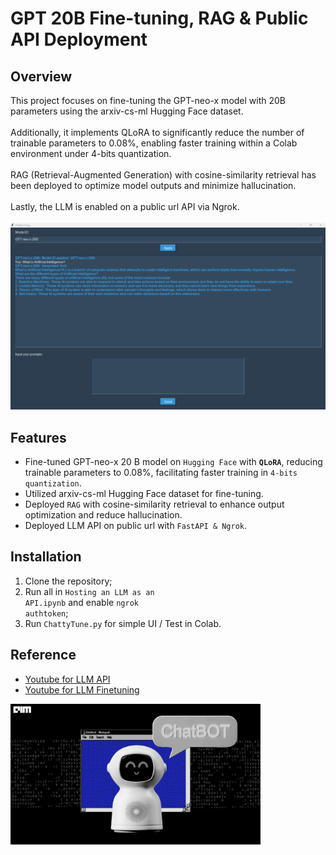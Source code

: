 # GPT 20B Fine-tuning, RAG & Public API Deployment

## Overview
This project focuses on fine-tuning the GPT-neo-x model with 20B parameters using the arxiv-cs-ml Hugging Face dataset. <br><br>
Additionally, it implements QLoRA to significantly reduce the number of trainable parameters to 0.08%, enabling faster training within a Colab environment under 4-bits quantization. <br><br>
RAG (Retrieval-Augmented Generation) with cosine-similarity retrieval has been deployed to optimize model outputs and minimize hallucination. <br><br>
Lastly,  the LLM is enabled on a public url API via Ngrok.<br>
<br>
[![Watch the video](https://github.com/PsyDak-Meng/ChattyTune-Personalized-LLM-API/blob/master/ChattyTune-Personalized-LLM-API/chattytune.png)](https://youtu.be/crZ-whDV4eI)

## Features
- Fine-tuned GPT-neo-x 20 B model on <code style="color : name_color">Hugging Face</code> with <code style="color : name_color">**QLoRA**</code>, reducing trainable parameters to 0.08%, facilitating faster training in <code style="color : name_color">4-bits quantization</code>.
- Utilized arxiv-cs-ml Hugging Face dataset for fine-tuning.
- Deployed <code style="color : name_color">RAG</code> with cosine-similarity retrieval to enhance output optimization and reduce hallucination.
- Deployed LLM API on public url with <code style="color : name_color">FastAPI & Ngrok</code>.

## Installation
1. Clone the repository;
2. Run all in <code style="color : name_color">Hosting an LLM as an API.ipynb</code> and enable <code style="color : name_color">ngrok authtoken</code>;
3. Run <code style="color : name_color">ChattyTune.py</code> for simple UI / Test in Colab.

## Reference
- [Youtube for LLM API](https://www.youtube.com/watch?v=duV27TUwH7c)
- [Youtube for LLM Finetuning](https://youtu.be/pYqoHAsHARI?si=-Mk8AP7BP0zEvlwz)<br>
<img src="https://github.com/PsyDak-Meng/My_Site.github.io/blob/master/images/chatbot.jpg" width="400">
